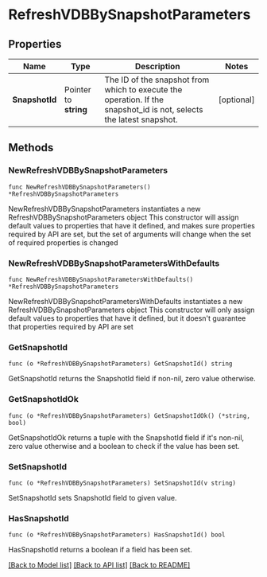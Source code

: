 # RefreshVDBBySnapshotParameters

## Properties

Name | Type | Description | Notes
------------ | ------------- | ------------- | -------------
**SnapshotId** | Pointer to **string** | The ID of the snapshot from which to execute the operation. If the snapshot_id is not, selects the latest snapshot. | [optional] 

## Methods

### NewRefreshVDBBySnapshotParameters

`func NewRefreshVDBBySnapshotParameters() *RefreshVDBBySnapshotParameters`

NewRefreshVDBBySnapshotParameters instantiates a new RefreshVDBBySnapshotParameters object
This constructor will assign default values to properties that have it defined,
and makes sure properties required by API are set, but the set of arguments
will change when the set of required properties is changed

### NewRefreshVDBBySnapshotParametersWithDefaults

`func NewRefreshVDBBySnapshotParametersWithDefaults() *RefreshVDBBySnapshotParameters`

NewRefreshVDBBySnapshotParametersWithDefaults instantiates a new RefreshVDBBySnapshotParameters object
This constructor will only assign default values to properties that have it defined,
but it doesn't guarantee that properties required by API are set

### GetSnapshotId

`func (o *RefreshVDBBySnapshotParameters) GetSnapshotId() string`

GetSnapshotId returns the SnapshotId field if non-nil, zero value otherwise.

### GetSnapshotIdOk

`func (o *RefreshVDBBySnapshotParameters) GetSnapshotIdOk() (*string, bool)`

GetSnapshotIdOk returns a tuple with the SnapshotId field if it's non-nil, zero value otherwise
and a boolean to check if the value has been set.

### SetSnapshotId

`func (o *RefreshVDBBySnapshotParameters) SetSnapshotId(v string)`

SetSnapshotId sets SnapshotId field to given value.

### HasSnapshotId

`func (o *RefreshVDBBySnapshotParameters) HasSnapshotId() bool`

HasSnapshotId returns a boolean if a field has been set.


[[Back to Model list]](../README.md#documentation-for-models) [[Back to API list]](../README.md#documentation-for-api-endpoints) [[Back to README]](../README.md)


